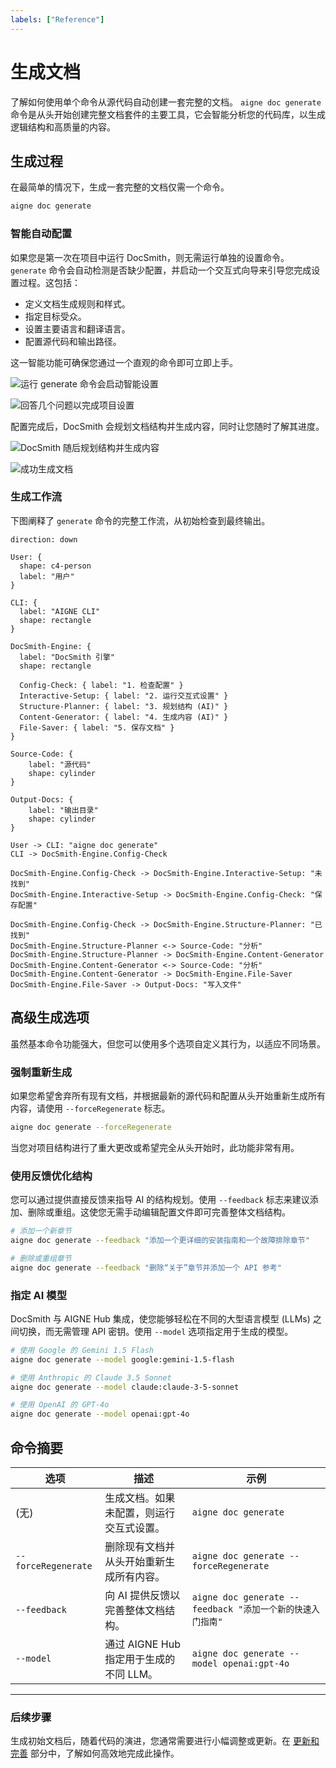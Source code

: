 ```yaml
---
labels: ["Reference"]
---
```


# 生成文档

了解如何使用单个命令从源代码自动创建一套完整的文档。 `aigne doc generate` 命令是从头开始创建完整文档套件的主要工具，它会智能分析您的代码库，以生成逻辑结构和高质量的内容。

## 生成过程

在最简单的情况下，生成一套完整的文档仅需一个命令。

```bash 基本生成命令 icon=lucide:play-circle
aigne doc generate
```

### 智能自动配置

如果您是第一次在项目中运行 DocSmith，则无需运行单独的设置命令。 `generate` 命令会自动检测是否缺少配置，并启动一个交互式向导来引导您完成设置过程。这包括：

- 定义文档生成规则和样式。
- 指定目标受众。
- 设置主要语言和翻译语言。
- 配置源代码和输出路径。

这一智能功能可确保您通过一个直观的命令即可立即上手。

![运行 generate 命令会启动智能设置](https://docsmith.aigne.io/image-bin/uploads/0c45a32667c5250e54194a61d9495965.png)

![回答几个问题以完成项目设置](https://docsmith.aigne.io/image-bin/uploads/fbedbfa256036ad6375a6c18047a75ad.png)

配置完成后，DocSmith 会规划文档结构并生成内容，同时让您随时了解其进度。

![DocSmith 随后规划结构并生成内容](https://docsmith.aigne.io/image-bin/uploads/d0766c19380a02eb8a6f8ce86a838849.png)

![成功生成文档](https://docsmith.aigne.io/image-bin/uploads/0967443611408ad9d0042793d590b8fd.png)

### 生成工作流

下图阐释了 `generate` 命令的完整工作流，从初始检查到最终输出。

```d2 文档生成工作流 icon=lucide:workflow
direction: down

User: { 
  shape: c4-person 
  label: "用户"
}

CLI: {
  label: "AIGNE CLI"
  shape: rectangle
}

DocSmith-Engine: {
  label: "DocSmith 引擎"
  shape: rectangle

  Config-Check: { label: "1. 检查配置" }
  Interactive-Setup: { label: "2. 运行交互式设置" }
  Structure-Planner: { label: "3. 规划结构 (AI)" }
  Content-Generator: { label: "4. 生成内容 (AI)" }
  File-Saver: { label: "5. 保存文档" }
}

Source-Code: {
    label: "源代码"
    shape: cylinder
}

Output-Docs: {
    label: "输出目录"
    shape: cylinder
}

User -> CLI: "aigne doc generate"
CLI -> DocSmith-Engine.Config-Check

DocSmith-Engine.Config-Check -> DocSmith-Engine.Interactive-Setup: "未找到"
DocSmith-Engine.Interactive-Setup -> DocSmith-Engine.Config-Check: "保存配置"

DocSmith-Engine.Config-Check -> DocSmith-Engine.Structure-Planner: "已找到"
DocSmith-Engine.Structure-Planner <-> Source-Code: "分析"
DocSmith-Engine.Structure-Planner -> DocSmith-Engine.Content-Generator
DocSmith-Engine.Content-Generator <-> Source-Code: "分析"
DocSmith-Engine.Content-Generator -> DocSmith-Engine.File-Saver
DocSmith-Engine.File-Saver -> Output-Docs: "写入文件"

```

## 高级生成选项

虽然基本命令功能强大，但您可以使用多个选项自定义其行为，以适应不同场景。

### 强制重新生成

如果您希望舍弃所有现有文档，并根据最新的源代码和配置从头开始重新生成所有内容，请使用 `--forceRegenerate` 标志。

```bash 强制重新生成 icon=lucide:refresh-cw
aigne doc generate --forceRegenerate
```

当您对项目结构进行了重大更改或希望完全从头开始时，此功能非常有用。

### 使用反馈优化结构

您可以通过提供直接反馈来指导 AI 的结构规划。使用 `--feedback` 标志来建议添加、删除或重组。这使您无需手动编辑配置文件即可完善整体文档结构。

```bash 使用反馈优化结构 icon=lucide:lightbulb
# 添加一个新章节
aigne doc generate --feedback "添加一个更详细的安装指南和一个故障排除章节"

# 删除或重组章节
aigne doc generate --feedback "删除“关于”章节并添加一个 API 参考"
```

### 指定 AI 模型

DocSmith 与 AIGNE Hub 集成，使您能够轻松在不同的大型语言模型 (LLMs) 之间切换，而无需管理 API 密钥。使用 `--model` 选项指定用于生成的模型。

```bash 使用不同的 LLM icon=lucide:bot
# 使用 Google 的 Gemini 1.5 Flash
aigne doc generate --model google:gemini-1.5-flash

# 使用 Anthropic 的 Claude 3.5 Sonnet
aigne doc generate --model claude:claude-3-5-sonnet

# 使用 OpenAI 的 GPT-4o
aigne doc generate --model openai:gpt-4o
```

## 命令摘要

| 选项 | 描述 | 示例 |
| ------------------- | ------------------------------------------------------------------------- | -------------------------------------------------------------------- |
| (无) | 生成文档。如果未配置，则运行交互式设置。 | `aigne doc generate` |
| `--forceRegenerate` | 删除现有文档并从头开始重新生成所有内容。 | `aigne doc generate --forceRegenerate` |
| `--feedback` | 向 AI 提供反馈以完善整体文档结构。 | `aigne doc generate --feedback "添加一个新的快速入门指南"` |
| `--model` | 通过 AIGNE Hub 指定用于生成的不同 LLM。 | `aigne doc generate --model openai:gpt-4o` |

---

### 后续步骤

生成初始文档后，随着代码的演进，您通常需要进行小幅调整或更新。在 [更新和完善](./features-update-and-refine.md) 部分中，了解如何高效地完成此操作。